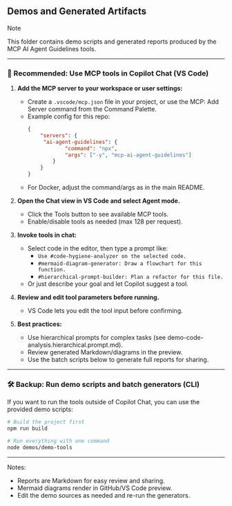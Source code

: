 ## Demos and Generated Artifacts

> [!NOTE]
> This folder contains demo scripts and generated reports produced by the MCP AI Agent Guidelines tools.

---

### 🚀 Recommended: Use MCP tools in Copilot Chat (VS Code)

1. **Add the MCP server to your workspace or user settings:**
	 - Create a `.vscode/mcp.json` file in your project, or use the MCP: Add Server command from the Command Palette.
	- Example config for this repo:
		 ```json
		 {
			 "servers": {
			  "ai-agent-guidelines": {
					 "command": "npx",
					 "args": ["-y", "mcp-ai-agent-guidelines"]
				 }
			 }
		 }
		 ```
	 - For Docker, adjust the command/args as in the main README.

2. **Open the Chat view in VS Code and select Agent mode.**
	 - Click the Tools button to see available MCP tools.
	 - Enable/disable tools as needed (max 128 per request).

3. **Invoke tools in chat:**
	 - Select code in the editor, then type a prompt like:
		 - `Use #code-hygiene-analyzer on the selected code.`
		 - `#mermaid-diagram-generator: Draw a flowchart for this function.`
		 - `#hierarchical-prompt-builder: Plan a refactor for this file.`
	 - Or just describe your goal and let Copilot suggest a tool.

4. **Review and edit tool parameters before running.**
	 - VS Code lets you edit the tool input before confirming.

5. **Best practices:**
	 - Use hierarchical prompts for complex tasks (see demo-code-analysis.hierarchical.prompt.md).
	 - Review generated Markdown/diagrams in the preview.
	 - Use the batch scripts below to generate full reports for sharing.

---

### 🛠️ Backup: Run demo scripts and batch generators (CLI)

If you want to run the tools outside of Copilot Chat, you can use the provided demo scripts:

```bash
# Build the project first
npm run build

# Run everything with one command
node demos/demo-tools
```

---

Notes:
- Reports are Markdown for easy review and sharing.
- Mermaid diagrams render in GitHub/VS Code preview.
- Edit the demo sources as needed and re-run the generators.
